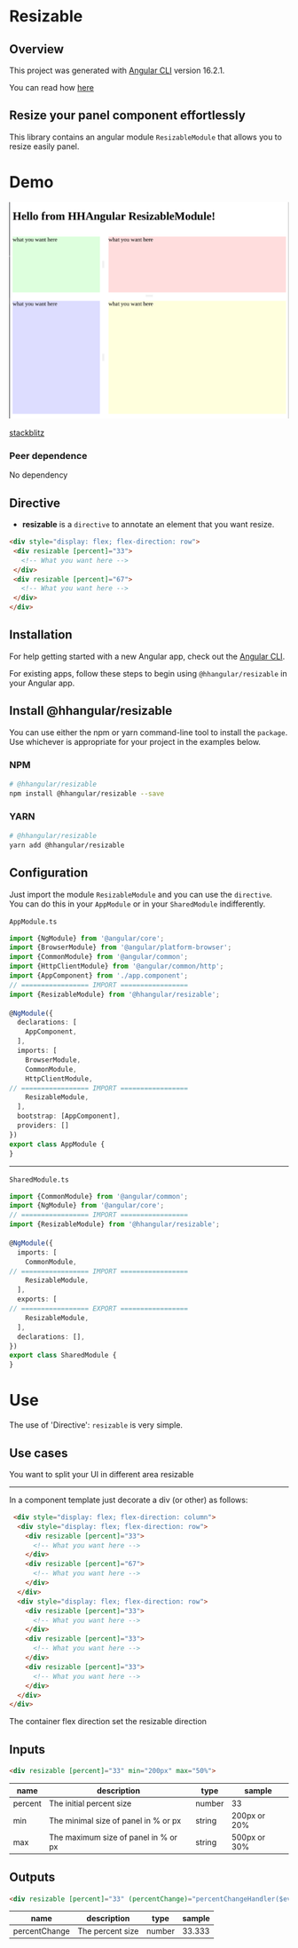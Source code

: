 # Resizable

## Overview
This project was generated with [Angular CLI](https://github.com/angular/angular-cli) version 16.2.1.

You can read how [here](https://angular.io/guide/creating-libraries)

## Resize your panel component effortlessly

This library contains an angular module `ResizableModule` that allows you to resize easily panel.   

# Demo


![](screenshot.png "Click on bellow for see in action")

[stackblitz](https://stackblitz.com/edit/hhangular-resizable?file=src%2Fmain.ts)

### Peer dependence

No dependency

## Directive

 - **resizable** is a `directive` to annotate an element that you want resize.   

 ```html
 <div style="display: flex; flex-direction: row">
  <div resizable [percent]="33">
    <!-- What you want here -->
  </div>
  <div resizable [percent]="67">
    <!-- What you want here -->
  </div>
 </div>
 ```

## Installation

For help getting started with a new Angular app, check out the [Angular CLI](https://cli.angular.io/).

For existing apps, follow these steps to begin using `@hhangular/resizable` in your Angular app.

## Install @hhangular/resizable

You can use either the npm or yarn command-line tool to install the `package`.    
Use whichever is appropriate for your project in the examples below.

### NPM

```bash
# @hhangular/resizable
npm install @hhangular/resizable --save 
```

### YARN

```bash
# @hhangular/resizable
yarn add @hhangular/resizable
```

## Configuration

Just import the module `ResizableModule` and you can use the `directive`.   
You can do this in your `AppModule` or in your `SharedModule` indifferently.

`AppModule.ts`
```typescript
import {NgModule} from '@angular/core';
import {BrowserModule} from '@angular/platform-browser';
import {CommonModule} from '@angular/common';
import {HttpClientModule} from '@angular/common/http';
import {AppComponent} from './app.component';
// ================= IMPORT =================
import {ResizableModule} from '@hhangular/resizable';

@NgModule({
  declarations: [
    AppComponent,
  ],
  imports: [
    BrowserModule,
    CommonModule,
    HttpClientModule,
// ================= IMPORT =================
    ResizableModule,
  ],
  bootstrap: [AppComponent],
  providers: []
})
export class AppModule {
}
```

--- 

`SharedModule.ts`
```typescript
import {CommonModule} from '@angular/common';
import {NgModule} from '@angular/core';
// ================= IMPORT =================
import {ResizableModule} from '@hhangular/resizable';

@NgModule({
  imports: [
    CommonModule,
// ================= IMPORT =================
    ResizableModule,
  ],
  exports: [
// ================= EXPORT =================
    ResizableModule,
  ],
  declarations: [],
})
export class SharedModule {
}
```

# Use

The use of 'Directive': `resizable` is very simple.

## Use cases
You want to split your UI in different area resizable

---

In a component template just decorate a div (or other) as follows:

```html
 <div style="display: flex; flex-direction: column">
  <div style="display: flex; flex-direction: row">
    <div resizable [percent]="33">
      <!-- What you want here -->
    </div>
    <div resizable [percent]="67">
      <!-- What you want here -->
    </div>
  </div>
  <div style="display: flex; flex-direction: row">
    <div resizable [percent]="33">
      <!-- What you want here -->
    </div>
    <div resizable [percent]="33">
      <!-- What you want here -->
    </div>
    <div resizable [percent]="33">
      <!-- What you want here -->
    </div>
  </div>
</div>
```

The container flex direction set the resizable direction

## Inputs

```html
<div resizable [percent]="33" min="200px" max="50%">
```

| name | description | type | sample |
|---|---|---|---|
| percent | The initial percent size | number | 33 |
| min | The minimal size of panel in % or px | string | 200px or 20% |
| max | The maximum size of panel in % or px | string | 500px or 30% |


## Outputs

```html
<div resizable [percent]="33" (percentChange)="percentChangeHandler($event)">
```

| name | description | type | sample |
|---|---|---|---|
| percentChange | The percent size | number | 33.333 |

